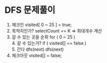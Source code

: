 # DFS 문제풀이

1. 체크인                   visited[ 0 ~ 25 ] = true;<br>
2. 목적지인가?               selectCount == K => 최대개수 계산<br>
3. 갈 수 있는 곳을 순회        for ( 0 ~ 25 )<br>
   4. 갈 수 있는가?             if ( visited[] == false )<br>
      5. 간다 dfs(next)         dfs(next)<br>
6. 체크아웃                  visited[] = false;<br>